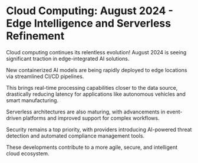 # Cloud Computing: August 2024 - Edge Intelligence and Serverless Refinement

Cloud computing continues its relentless evolution! August 2024 is seeing significant traction in edge-integrated AI solutions.

New containerized AI models are being rapidly deployed to edge locations via streamlined CI/CD pipelines.

This brings real-time processing capabilities closer to the data source, drastically reducing latency for applications like autonomous vehicles and smart manufacturing.

Serverless architectures are also maturing, with advancements in event-driven platforms and improved support for complex workflows.

Security remains a top priority, with providers introducing AI-powered threat detection and automated compliance management tools.

These developments contribute to a more agile, secure, and intelligent cloud ecosystem.
